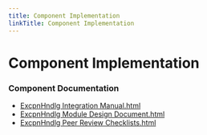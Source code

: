 ```yaml
---
title: Component Implementation
linkTitle: Component Implementation
---
```


# Component Implementation
### Component Documentation

- [ExcpnHndlg Integration Manual.html](doc/ExcpnHndlg%20Integration%20Manual.html)
- [ExcpnHndlg Module Design Document.html](doc/ExcpnHndlg%20Module%20Design%20Document.html)
- [ExcpnHndlg Peer Review Checklists.html](doc/ExcpnHndlg%20Peer%20Review%20Checklists.html)


